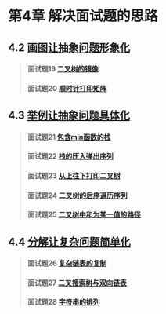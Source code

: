 # 第4章 解决面试题的思路

## 4.2 [画图让抽象问题形象化](./second)
> #### 面试题19 [二叉树的镜像](./second#面试题19-二叉树的镜像)
> #### 面试题20 [顺时针打印矩阵](./second#面试题20-顺时针打印矩阵)

## 4.3 [举例让抽象问题具体化](./third)
> #### 面试题21 [包含min函数的栈](./third#面试题21-包含min函数的栈)
> #### 面试题22 [栈的压入弹出序列](./third#面试题22-栈的压入弹出序列)
> #### 面试题23 [从上往下打印二叉树](./third#面试题23-从上往下打印二叉树)
> #### 面试题24 [二叉树的后序遍历序列](./third#面试题24-二叉搜索树的后序遍历序列)
> #### 面试题25 [二叉树中和为某一值的路径](./third#面试题25-二叉树中和为某一值的路径)

## 4.4 [分解让复杂问题简单化](./fourth)
> #### 面试题26 [复杂链表的复制](./fourth#面试题26-复杂链表的复制)
> #### 面试题27 [二叉搜索树与双向链表](./fourth#面试题27-二叉搜索树与双向链表)
> #### 面试题28 [字符串的排列](./fourth#面试题28-字符串的排列)
